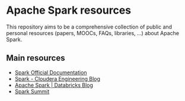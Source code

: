 # Apache Spark resources

This repository aims to be a comprehensive collection of public and personal resources (papers, MOOCs, FAQs, libraries, ...) about Apache Spark.

## Main resources

- [Spark Official Documentation][1]
- [Spark - Cloudera Engineering Blog][2]
- [Apache Spark | Databricks Blog][3]
- [Spark Summit][4]

[1]: https://spark.apache.org/docs/latest/
[2]: http://blog.cloudera.com/blog/category/spark/
[3]: https://databricks.com/blog/category/engineering/spark
[4]: https://spark-summit.org/